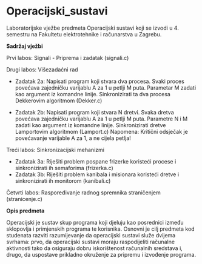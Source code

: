 # Operacijski_sustavi

Laboratorijske vježbe predmeta Operacijski sustavi koji se izvodi u 4. semestru na Fakultetu elektrotehnike i računarstva u Zagrebu.


**Sadržaj vježbi**

Prvi labos: Signali - Priprema i zadatak (signali.c)

Drugi labos: Višezadaćni rad

- Zadatak 2a: Napisati program koji stvara dva procesa. Svaki proces povećava zajedničku varijablu A za 1 u petlji M puta. Parametar M zadati kao argument iz komandne linije. Sinkronizirati ta dva procesa Dekkerovim algoritmom (Dekker.c)

- Zadatak 2b: Napisati program koji stvara N dretvi. Svaka dretva povećava zajedničku varijablu A za 1 u petlji M puta. Parametre N i M zadati kao argument iz komandne linije. Sinkronizirati dretve Lamportovim algoritmom (Lamport.c) Napomena: Kritični odsječak je povećavanje varijable A za 1, a ne cijela petlja!

Treći labos: Sinkronizacijski mehanizmi

- Zadatak 3a: Riješiti problem pospane frizerke koristeći procese i sinkronizirati ih semaforima (frizerka.c)
- Zadatak 3b: Riješiti problem kanibala i misionara koristeći dretve i sinkronizirati ih monitorom (kanibali.c)

Četvrti labos: Raspoređivanje radnog spremnika straničenjem (stranicenje.c)


**Opis predmeta**

Operacijski je sustav skup programa koji djeluju kao posrednici između sklopovlja i primjenskih programa te korisnika. Osnovni je cilj predmeta kod studenata razviti razumijevanje da operacijski sustavi služe dvijema svrhama: prvo, da operacijski sustavi moraju raspodijeliti računalne aktivnosti tako da osiguraju dobru iskorištenost računalnih sredstava i, drugo, da uspostave prikladno okruženje za pripremu i izvođenje programa.
